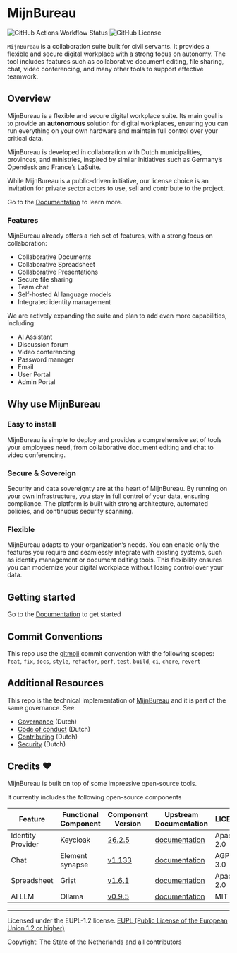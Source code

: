 # MijnBureau

![GitHub Actions Workflow Status](https://img.shields.io/github/actions/workflow/status/minbzk/mijn-bureau-infra/ci.yaml)
![GitHub License](https://img.shields.io/github/license/minbzk/mijn-bureau-infra)

`MijnBureau` is a collaboration suite built for civil servants. It provides a flexible and secure digital workplace with a strong focus on autonomy. The tool includes features such as collaborative document editing, file sharing, chat, video conferencing, and many other tools to support effective teamwork.

## Overview

MijnBureau is a flexible and secure digital workplace suite. Its main goal is to provide an **autonomous** solution for digital workplaces, ensuring you can run everything on your own hardware and maintain full control over your critical data.

MijnBureau is developed in collaboration with Dutch municipalities, provinces, and ministries, inspired by similar initiatives such as Germany’s Opendesk and France’s LaSuite.

While MijnBureau is a public-driven initiative, our license choice is an invitation for private sector actors to use, sell and contribute to the project.

Go to the [Documentation](https://minbzk.github.io/mijn-bureau-infra/) to learn more.

### Features

MijnBureau already offers a rich set of features, with a strong focus on collaboration:

- Collaborative Documents
- Collaborative Spreadsheet
- Collaborative Presentations
- Secure file sharing
- Team chat
- Self-hosted AI language models
- Integrated identity management

We are actively expanding the suite and plan to add even more capabilities, including:

- AI Assistant
- Discussion forum
- Video conferencing
- Password manager
- Email
- User Portal
- Admin Portal

## Why use MijnBureau

### Easy to install

MijnBureau is simple to deploy and provides a comprehensive set of tools your employees need, from collaborative document editing and chat to video conferencing.

### Secure & Sovereign

Security and data sovereignty are at the heart of MijnBureau. By running on your own infrastructure, you stay in full control of your data, ensuring compliance. The platform is built with strong architecture, automated policies, and continuous security scanning.

### Flexible

MijnBureau adapts to your organization’s needs. You can enable only the features you require and seamlessly integrate with existing systems, such as identity management or document editing tools. This flexibility ensures you can modernize your digital workplace without losing control over your data.

## Getting started

Go to the [Documentation](https://minbzk.github.io/mijn-bureau-infra/) to get started

## Commit Conventions

This repo use the [gitmoji](https://gitmoji.dev/) commit convention with the following scopes: `feat`, `fix`, `docs`, `style`, `refactor`, `perf`, `test`, `build`, `ci`, `chore`, `revert`

## Additional Resources

This repo is the technical implementation of [MijnBureau](https://github.com/MinBZK/mijn-bureau) and it is part of the same governance. See:

- [Governance](https://github.com/MinBZK/mijn-bureau/blob/main/GOVERNANCE.md) (Dutch)
- [Code of conduct](https://github.com/MinBZK/mijn-bureau/blob/main/CODE_OF_CONDUCT.md) (Dutch)
- [Contributing](https://github.com/MinBZK/mijn-bureau/blob/main/CONTRIBUTING.md) (Dutch)
- [Security](https://github.com/MinBZK/mijn-bureau/blob/main/SECURITY.md) (Dutch)

## Credits ❤️

MijnBureau is built on top of some impressive open-source tools.

It currently includes the following open-source components

| Feature           | Functional Component | Component Version                                                  | Upstream Documentation                                        | LICENSE    |
| ----------------- | -------------------- | ------------------------------------------------------------------ | ------------------------------------------------------------- | ---------- |
| Identity Provider | Keycloak             | [26.2.5](https://github.com/keycloak/keycloak/releases/tag/26.2.5) | [documentation](https://www.keycloak.org/documentation)       | Apache-2.0 |
| Chat              | Element synapse      | [v1.133](https://github.com/element-hq/synapse/tree/v1.133.0)      | [documentation](https://element-hq.github.io/synapse/latest/) | AGPL-3.0   |
| Spreadsheet       | Grist                | [v1.6.1](https://github.com/gristlabs/grist-core/tree/v1.6.1)      | [documentation](https://support.getgrist.com/self-managed/)   | Apache-2.0 |
| AI LLM            | Ollama               | [v0.9.5](https://github.com/ollama/ollama/tree/v0.9.5)             | [documentation](https://ollama.com/)                          | MIT        |

---

Licensed under the EUPL-1.2 license.
[EUPL (Public License of the European Union 1.2 or higher)](LICENSE)

Copyright: The State of the Netherlands and all contributors
